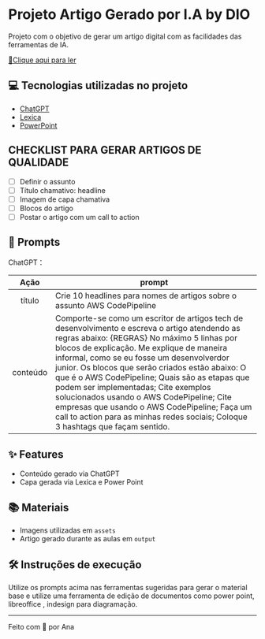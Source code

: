 # Projeto Artigo Gerado por I.A by DIO

Projeto com o objetivo de gerar um artigo digital com as facilidades das ferramentas de IA.

<a href="https://web.dio.me/articles/desafios-comuns-e-como-supera-los-ao-usar-aws-codepipeline?back=%2Farticles&open-modal=true&page=1&order=oldest" title="View PDF now"> 📕Clique aqui para ler</a>

## 💻 Tecnologias utilizadas no projeto

- [ChatGPT](https://chat.openai.com/)
- [Lexica](https://lexica.art/)
- [PowerPoint](https://www.microsoft.com/en/microsoft-365/powerpoint)

## CHECKLIST PARA GERAR ARTIGOS DE QUALIDADE
- [ ] Definir o assunto
- [ ] Título chamativo: headline
- [ ] Imagem de capa chamativa
- [ ] Blocos do artigo
- [ ] Postar o artigo com um call to action

## 🧠 Prompts

ChatGPT：

|   Ação   | prompt                                                                                                                                                                                                                                                                         |
| :------: | ------------------------------------------------------------------------------------------------------------------------------------------------------------------------------------------------------------------------------------------------------------------------------ |
|  título  | Crie 10 headlines para nomes de artigos sobre o assunto AWS CodePipeline  |
| conteúdo |  Comporte-se como um escritor de artigos tech de desenvolvimento e escreva o artigo atendendo as regras abaixo: {REGRAS} No máximo 5 linhas por blocos de explicação. Me explique de maneira informal, como se eu fosse um desenvolverdor junior. Os blocos que serão criados estão abaixo: O que é o AWS CodePipeline; Quais são as etapas que podem ser implementadas; Cite exemplos solucionados usando o AWS CodePipeline; Cite empresas que usando o AWS CodePipeline; Faça um call to action para as minhas redes sociais; Coloque 3 hashtags que façam sentido.  |

## ✨ Features

- Conteúdo gerado via ChatGPT
- Capa gerada via Lexica e Power Point

## 📚 Materiais

- Imagens utilizadas em `assets`
- Artigo gerado durante as aulas em `output`

## 🛠️ Instruções de execução

Utilize os prompts acima nas ferramentas sugeridas para gerar o material base e utilize uma ferramenta de edição de documentos como power point, libreoffice , indesign para diagramação.

---

Feito com 💜 por Ana
